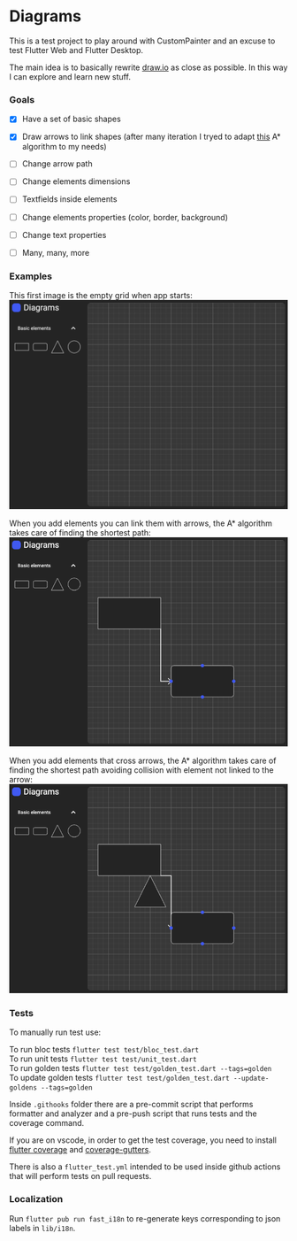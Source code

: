 # Diagrams

This is a test project to play around with CustomPainter and an excuse to test Flutter Web and Flutter Desktop.

The main idea is to basically rewrite [draw.io](draw.io) as close as possible.
In this way I can explore and learn new stuff.

### Goals

- [x] Have a set of basic shapes <br />
- [x] Draw arrows to link shapes
  (after many iteration I tryed to adapt [this](https://github.com/RafaelBarbosatec/a_star) A* algorithm to my needs) <br />
- [ ] Change arrow path <br />
- [ ] Change elements dimensions <br />
- [ ] Textfields inside elements <br />
- [ ] Change elements properties (color, border, background) <br />
- [ ] Change text properties <br />
- [ ] Many, many, more


### Examples

This first image is the empty grid when app starts: <br />
<img src="test/goldens/main_golden_test.png" alt="drawing" width="600"/>

When you add elements you can link them with arrows, the A* algorithm takes care of finding the shortest path: <br />
<img src="test/goldens/arrow/rect_to_rrect_arrow_golden_test.png" alt="drawing" width="600"/>

When you add elements that cross arrows, the A* algorithm takes care of finding the shortest path avoiding collision with element not linked to the arrow: <br />
<img src="test/goldens/arrow/add_third_element_golden_test.png" alt="drawing" width="600"/>


### Tests

To manually run test use:

To run bloc tests `flutter test test/bloc_test.dart` <br />
To run unit tests `flutter test test/unit_test.dart` <br />
To run golden tests `flutter test test/golden_test.dart --tags=golden` <br />
To update golden tests `flutter test test/golden_test.dart --update-goldens --tags=golden`

Inside `.githooks` folder there are a pre-commit script that performs formatter and analyzer and a pre-push script that runs tests and the coverage command.

If you are on vscode, in order to get the test coverage, you need to install [flutter coverage](https://marketplace.visualstudio.com/items?itemName=Flutterando.flutter-coverage) and [coverage-gutters](https://marketplace.visualstudio.com/items?itemName=ryanluker.vscode-coverage-gutters).

There is also a `flutter_test.yml` intended to be used inside github actions that will perform tests on pull requests.


### Localization

Run `flutter pub run fast_i18n` to re-generate keys corresponding to json labels in `lib/i18n`.
<!-- ### Contributors

![GitHub Contributors Image](https://contrib.rocks/image?repo=marcotrumpet/diagrams) -->
